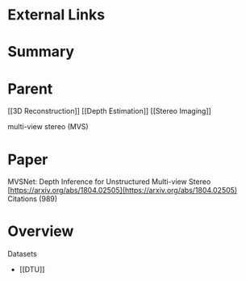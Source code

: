
# External Links


# Summary


# Parent

[[3D Reconstruction]]
[[Depth Estimation]]
[[Stereo Imaging]]

multi-view stereo (MVS)

# Paper

MVSNet: Depth Inference for Unstructured Multi-view Stereo
[https://arxiv.org/abs/1804.02505](https://arxiv.org/abs/1804.02505)
Citations (989)

# Overview

Datasets
- [[DTU]]